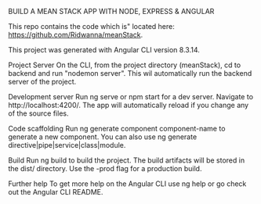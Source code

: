 BUILD A MEAN STACK APP WITH NODE, EXPRESS & ANGULAR

This repo contains the code which is" located here: https://github.com/Ridwanna/meanStack.

This project was generated with Angular CLI version 8.3.14.

Project Server
On the CLI, from the project directory (meanStack), cd to backend and run "nodemon server". This wil automatically run the backend server of the project.

Development server
Run ng serve or npm start for a dev server. Navigate to http://localhost:4200/. The app will automatically reload if you change any of the source files.

Code scaffolding
Run ng generate component component-name to generate a new component. You can also use ng generate directive|pipe|service|class|module.

Build
Run ng build to build the project. The build artifacts will be stored in the dist/ directory. Use the -prod flag for a production build.

Further help
To get more help on the Angular CLI use ng help or go check out the Angular CLI README.